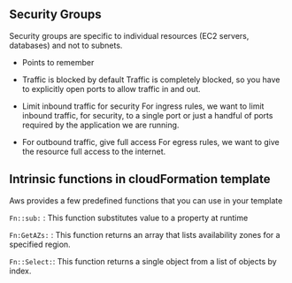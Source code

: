 
## Security Groups

Security groups are specific to individual resources (EC2 servers, databases) and not to subnets. 
- Points to remember
- Traffic is blocked by default
Traffic is completely blocked, so you have to explicitly open ports to allow traffic in and out.

- Limit inbound traffic for security
For ingress rules, we want to limit inbound traffic, for security, to a single port or just a handful of ports required by the application we are running. 

- For outbound traffic, give full access
For egress rules, we want to give the resource full access to the internet.

## Intrinsic functions in cloudFormation template
Aws provides a few predefined functions that you can use in your template

```Fn::sub:``` : This function substitutes value to a property at runtime

```Fn:GetAZs:``` : This function returns an array that lists availability zones for a specified region.

```Fn::Select:```: This function returns a single object from a list of objects by index.
